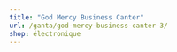 ```yaml
---
title: "God Mercy Business Canter"
url: /ganta/god-mercy-business-canter-3/
shop: électronique
---
```

